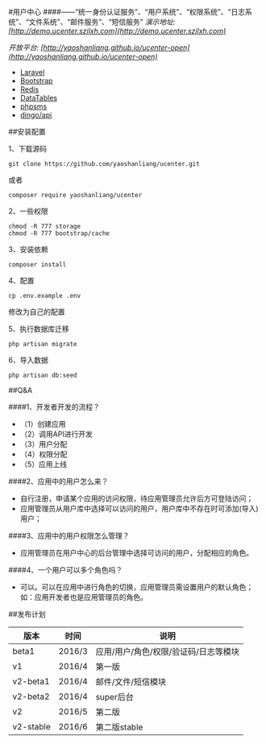 #用户中心
####——“统一身份认证服务”、“用户系统”、“权限系统”、“日志系统”、“文件系统”、“邮件服务”、“短信服务”
*演示地址: [http://demo.ucenter.szjlxh.com](http://demo.ucenter.szjlxh.com)*

*开放平台: [http://yaoshanliang.github.io/ucenter-open](http://yaoshanliang.github.io/ucenter-open)*

* [Laravel](http://laravel.com)
* [Bootstrap](http://getbootstrap.com)
* [Redis](http://redis.io)
* [DataTables](http://datatables.net)
* [phpsms](https://github.com/yaoshanliang/phpsms)
* [dingo/api](https://github.com/dingo/api)

##安装配置

1、下载源码
```
git clone https://github.com/yaoshanliang/ucenter.git
```
或者
```
composer require yaoshanliang/ucenter
```

2、一些权限
```
chmod -R 777 storage
chmod -R 777 bootstrap/cache
```

3、安装依赖
```
composer install
```

4、配置
```
cp .env.example .env
```
修改为自己的配置

5、执行数据库迁移
```
php artisan migrate
```

6、导入数据
```
php artisan db:seed
```

##Q&A

####1、开发者开发的流程？

* （1）创建应用
* （2）调用API进行开发
* （3）用户分配
* （4）权限分配
* （5）应用上线


####2、应用中的用户怎么来？

* 自行注册，申请某个应用的访问权限，待应用管理员允许后方可登陆访问；
* 应用管理员从用户库中选择可以访问的用户，用户库中不存在时可添加(导入)用户；


####3、应用中的用户权限怎么管理？

* 应用管理员在用户中心的后台管理中选择可访问的用户，分配相应的角色。

####4、一个用户可以多个角色吗？

* 可以。可以在应用中进行角色的切换，应用管理员需设置用户的默认角色；如：应用开发者也是应用管理员的角色。


##发布计划

| 版本 | 时间 | 说明 |
| ---- | ---- | ---- |
| beta1 | 2016/3 | 应用/用户/角色/权限/验证码/日志等模块 |
| v1 | 2016/4 | 第一版 |
| v2-beta1 | 2016/4 | 邮件/文件/短信模块 |
| v2-beta2 | 2016/4 | super后台 |
| v2 | 2016/5 | 第二版 |
| v2-stable | 2016/6 | 第二版stable |


